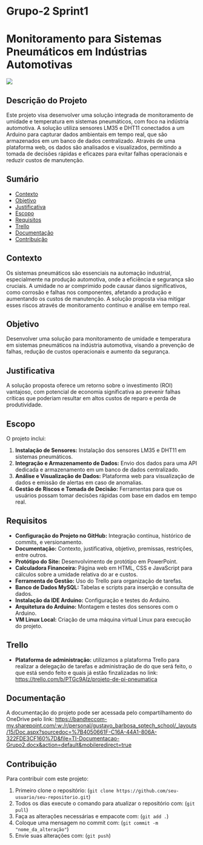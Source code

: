 # Grupo-2 Sprint1
# Monitoramento para Sistemas Pneumáticos em Indústrias Automotivas
<img src="https://www.rowse.co.uk/static/images/blog/posts/open-graph/what-is-pneumatics-open-graph.jpg">

## Descrição do Projeto

Este projeto visa desenvolver uma solução integrada de monitoramento de umidade e temperatura em sistemas pneumáticos, com foco na indústria automotiva. A solução utiliza sensores LM35 e DHT11 conectados a um Arduino para capturar dados ambientais em tempo real, que são armazenados em um banco de dados centralizado. Através de uma plataforma web, os dados são analisados e visualizados, permitindo a tomada de decisões rápidas e eficazes para evitar falhas operacionais e reduzir custos de manutenção.

## Sumário
- [Contexto](#contexto)
- [Objetivo](#objetivo)
- [Justificativa](#justificativa)
- [Escopo](#escopo)
- [Requisitos](#requisitos)
- [Trello](#trello)
- [Documentação](#documentação)
- [Contribuição](#contribuição)

## Contexto

Os sistemas pneumáticos são essenciais na automação industrial, especialmente na produção automotiva, onde a eficiência e segurança são cruciais. A umidade no ar comprimido pode causar danos significativos, como corrosão e falhas nos componentes, afetando a produção e aumentando os custos de manutenção. A solução proposta visa mitigar esses riscos através de monitoramento contínuo e análise em tempo real.

## Objetivo

Desenvolver uma solução para monitoramento de umidade e temperatura em sistemas pneumáticos na indústria automotiva, visando a prevenção de falhas, redução de custos operacionais e aumento da segurança.

## Justificativa

A solução proposta oferece um retorno sobre o investimento (ROI) vantajoso, com potencial de economia significativa ao prevenir falhas críticas que poderiam resultar em altos custos de reparo e perda de produtividade.

## Escopo

O projeto inclui:
1. **Instalação de Sensores:** Instalação dos sensores LM35 e DHT11 em sistemas pneumáticos.
2. **Integração e Armazenamento de Dados:** Envio dos dados para uma API dedicada e armazenamento em um banco de dados centralizado.
3. **Análise e Visualização de Dados:** Plataforma web para visualização de dados e emissão de alertas em caso de anomalias.
4. **Gestão de Riscos e Tomada de Decisão:** Ferramentas para que os usuários possam tomar decisões rápidas com base em dados em tempo real.

## Requisitos

- **Configuração do Projeto no GitHub:** Integração contínua, histórico de commits, e versionamento.
- **Documentação:** Contexto, justificativa, objetivo, premissas, restrições, entre outros.
- **Protótipo do Site:** Desenvolvimento de protótipo em PowerPoint.
- **Calculadora Financeira:** Página web em HTML, CSS e JavaScript para cálculos sobre a umidade relativa do ar e custos.
- **Ferramenta de Gestão:** Uso do Trello para organização de tarefas.
- **Banco de Dados MySQL:** Tabelas e scripts para inserção e consulta de dados.
- **Instalação da IDE Arduino:** Configuração e testes do Arduino.
- **Arquitetura do Arduino:** Montagem e testes dos sensores com o Arduino.
- **VM Linux Local:** Criação de uma máquina virtual Linux para execução do projeto.

## Trello
- **Plataforma de administração:** utilizamos a plataforma Trello para realizar a delegação de tarefas e administração de do que será feito, o que está sendo feito e quais já estão finzalizadas no link: https://trello.com/b/PTGc9AIz/projeto-de-pi-pneumatica

## Documentação
A documentação do projeto pode ser acessada pelo compartilhamento do OneDrive pelo link: https://bandteccom-my.sharepoint.com/:w:/r/personal/gustavo_barbosa_sptech_school/_layouts/15/Doc.aspx?sourcedoc=%7B4050661F-C16A-44A1-806A-322FDE3CF160%7D&file=TI-Documentacao-Grupo2.docx&action=default&mobileredirect=true

## Contribuição

Para contribuir com este projeto:
1. Primeiro clone o repositório: (`git clone https://github.com/seu-usuario/seu-repositorio.git`)
2. Todos os dias execute o comando para atualizar o repositório com: (`git pull`)
3. Faça as alterações necessárias e empacote com: (`git add .`)
4. Coloque uma mensagem no commit com: (`git commit -m "nome_da_alteração"`)
5. Envie suas alterações com: (`git push`)